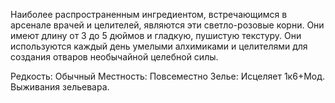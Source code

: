 Наиболее распространенным ингредиентом, встречающимся в арсенале врачей и целителей, являются эти светло-розовые корни. Они имеют длину от 3 до 5 дюймов и гладкую, пушистую текстуру. Они используются каждый день умелыми алхимиками и целителями для создания отваров необычайной целебной силы.

Редкость: Обычный 
Местность: Повсеместно
Зелье: 
Исцеляет 1к6+Мод. Выживания зельевара.